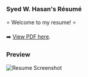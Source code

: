 ### Syed W. Hasan's Résumé

:star: Welcome to my resume! :star:

➡️ [View PDF here](https://github.com/Deadrep/Resume/blob/main/Syed%20W.%20Hasan%20--%20Junior%20Software%20Dev.%20Resume.pdf).

### Preview
![Resume Screenshot](https://github.com/Deadrep/Resume/blob/main/Syed%20W.%20Hasan%20--%20Junior%20Software%20Dev.%20Resume.png)
